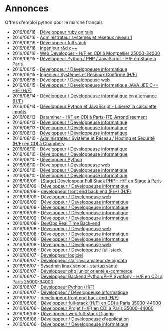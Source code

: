 # Annonces

Offres d'emploi python pour le marché français

* 2016/06/16 - [Développeur ruby on rails](http://pyjobs.fr/job/2152/developpeur-ruby-on-rails "Développeur ruby on rails")
* 2016/06/16 - [Administrateur systèmes et réseaux niveau 1](http://pyjobs.fr/job/2153/administrateur-systemes-et-reseaux-niveau-1 "Administrateur systèmes et réseaux niveau 1")
* 2016/06/16 - [Développeur full stack](http://pyjobs.fr/job/2150/developpeur-full-stack "Développeur full stack")
* 2016/06/16 - [Ingénieur r&d c++](http://pyjobs.fr/job/2151/ingenieur-r-d-c "Ingénieur r&d c++")
* 2016/06/16 - [Web Developper - H/F en CDI à Montpellier 25000-34000](http://pyjobs.fr/job/2154/web-developper-h-f-en-cdi-a-montpellier-25000-34000 "Web Developper - H/F en CDI à Montpellier 25000-34000")
* 2016/06/15 - [Développeur Python / PHP / JavaScript - H/F en Stage à Paris](http://pyjobs.fr/job/2148/developpeur-python-php-javascript-h-f-en-stage-a-paris "Développeur Python / PHP / JavaScript - H/F en Stage à Paris")
* 2016/06/15 - [Développeur / Développeuse informatique](http://pyjobs.fr/job/2145/developpeur-developpeuse-informatique "Développeur / Développeuse informatique")
* 2016/06/15 - [Ingénieur Systèmes et Réseaux Confirmé (H/F)](http://pyjobs.fr/job/2149/ingenieur-systemes-et-reseaux-confirme-h-f "Ingénieur Systèmes et Réseaux Confirmé (H/F)")
* 2016/06/15 - [Développeur / Développeuse web](http://pyjobs.fr/job/2155/developpeur-developpeuse-web "Développeur / Développeuse web")
* 2016/06/15 - [Développeur / Développeuse informatique JAVA JEE C++ H/F (H/F)](http://pyjobs.fr/job/2146/developpeur-developpeuse-informatique-java-jee-c-h-f-h-f "Développeur / Développeuse informatique JAVA JEE C++ H/F (H/F)")
* 2016/06/14 - [Développeur / Développeuse informatique en alternance (H/F)](http://pyjobs.fr/job/2138/developpeur-developpeuse-informatique-en-alternance-h-f "Développeur / Développeuse informatique en alternance (H/F)")
* 2016/06/14 - [Développeur Python et JavaScript - Libérez la calculette impôts](http://pyjobs.fr/job/2137/developpeur-python-et-javascript-liberez-la-calculette-impots "Développeur Python et JavaScript - Libérez la calculette impôts")
* 2016/06/13 - [Dataminer - H/F en CDI à Paris-17E-Arrondissement](http://pyjobs.fr/job/2128/dataminer-h-f-en-cdi-a-paris-17e-arrondissement "Dataminer - H/F en CDI à Paris-17E-Arrondissement")
* 2016/06/13 - [Développeur / Développeuse informatique](http://pyjobs.fr/job/2136/developpeur-developpeuse-informatique "Développeur / Développeuse informatique")
* 2016/06/13 - [Développeur / Développeuse informatique](http://pyjobs.fr/job/2135/developpeur-developpeuse-informatique "Développeur / Développeuse informatique")
* 2016/06/13 - [Développeur / Développeuse informatique](http://pyjobs.fr/job/2144/developpeur-developpeuse-informatique "Développeur / Développeuse informatique")
* 2016/06/10 - [Administrateur Système et Réseau / Hosting et Sécurité (H/F) en CDI à Chambéry](http://pyjobs.fr/job/2126/administrateur-systeme-et-reseau-hosting-et-securite-h-f-en-cdi-a-chambery "Administrateur Système et Réseau / Hosting et Sécurité (H/F) en CDI à Chambéry")
* 2016/06/10 - [Développeur / Développeuse informatique](http://pyjobs.fr/job/2139/developpeur-developpeuse-informatique "Développeur / Développeuse informatique")
* 2016/06/10 - [Développeur / Développeuse informatique](http://pyjobs.fr/job/2133/developpeur-developpeuse-informatique "Développeur / Développeuse informatique")
* 2016/06/10 - [Développeur Python](http://pyjobs.fr/job/2127/developpeur-python "Développeur Python")
* 2016/06/10 - [Développeur / Développeuse web](http://pyjobs.fr/job/2131/developpeur-developpeuse-web "Développeur / Développeuse web")
* 2016/06/10 - [Développeur / Développeuse informatique](http://pyjobs.fr/job/2147/developpeur-developpeuse-informatique "Développeur / Développeuse informatique")
* 2016/06/10 - [Développeur / Développeuse informatique](http://pyjobs.fr/job/2130/developpeur-developpeuse-informatique "Développeur / Développeuse informatique")
* 2016/06/09 - [[Stage] Développeur Full Stack PHP - H/F en Stage à Paris](http://pyjobs.fr/job/2120/stage-developpeur-full-stack-php-h-f-en-stage-a-paris "[Stage] Développeur Full Stack PHP - H/F en Stage à Paris")
* 2016/06/09 - [Développeur / Développeuse informatique](http://pyjobs.fr/job/2140/developpeur-developpeuse-informatique "Développeur / Développeuse informatique")
* 2016/06/09 - [developpeur front end back end (F/H) (H/F)](http://pyjobs.fr/job/2121/developpeur-front-end-back-end-f-h-h-f "developpeur front end back end (F/H) (H/F)")
* 2016/06/09 - [Développeur / Développeuse web](http://pyjobs.fr/job/2143/developpeur-developpeuse-web "Développeur / Développeuse web")
* 2016/06/09 - [Développeur / Développeuse informatique](http://pyjobs.fr/job/2132/developpeur-developpeuse-informatique "Développeur / Développeuse informatique")
* 2016/06/09 - [Développeur / Développeuse informatique](http://pyjobs.fr/job/2141/developpeur-developpeuse-informatique "Développeur / Développeuse informatique")
* 2016/06/09 - [Développeur / Développeuse informatique](http://pyjobs.fr/job/2142/developpeur-developpeuse-informatique "Développeur / Développeuse informatique")
* 2016/06/09 - [Développeur / Développeuse informatique](http://pyjobs.fr/job/2134/developpeur-developpeuse-informatique "Développeur / Développeuse informatique")
* 2016/06/08 - [DevOps Real Time Back-end](http://pyjobs.fr/job/2117/devops-real-time-back-end "DevOps Real Time Back-end")
* 2016/06/08 - [Développeur / Développeuse web](http://pyjobs.fr/job/2125/developpeur-developpeuse-web "Développeur / Développeuse web")
* 2016/06/08 - [Développeur / Développeuse informatique](http://pyjobs.fr/job/2124/developpeur-developpeuse-informatique "Développeur / Développeuse informatique")
* 2016/06/08 - [Développeur / Développeuse informatique](http://pyjobs.fr/job/2122/developpeur-developpeuse-informatique "Développeur / Développeuse informatique")
* 2016/06/08 - [Développeur / Développeuse web](http://pyjobs.fr/job/2115/developpeur-developpeuse-web "Développeur / Développeuse web")
* 2016/06/08 - [Développeur / Développeuse full-stack](http://pyjobs.fr/job/2123/developpeur-developpeuse-full-stack "Développeur / Développeuse full-stack")
* 2016/06/07 - [Développeur logiciel](http://pyjobs.fr/job/2109/developpeur-logiciel "Développeur logiciel")
* 2016/06/07 - [Développeur star java amateur de bigdata](http://pyjobs.fr/job/2111/developpeur-star-java-amateur-de-bigdata "Développeur star java amateur de bigdata")
* 2016/06/07 - [Sysadmin linux senior - startup santé](http://pyjobs.fr/job/2110/sysadmin-linux-senior-startup-sante "Sysadmin linux senior - startup santé")
* 2016/06/07 - [Développeur php junior orienté e-commerce](http://pyjobs.fr/job/2107/developpeur-php-junior-oriente-e-commerce "Développeur php junior orienté e-commerce")
* 2016/06/07 - [Développeur Backend Python/PHP Symfony - H/F en CDI à Paris 25000-34000](http://pyjobs.fr/job/2108/developpeur-backend-python-php-symfony-h-f-en-cdi-a-paris-25000-34000 "Développeur Backend Python/PHP Symfony - H/F en CDI à Paris 25000-34000")
* 2016/06/07 - [Développeur Python (H/F)](http://pyjobs.fr/job/2106/developpeur-python-h-f "Développeur Python (H/F)")
* 2016/06/07 - [Développeur / Développeuse informatique](http://pyjobs.fr/job/2118/developpeur-developpeuse-informatique "Développeur / Développeuse informatique")
* 2016/06/07 - [developpeur front end back end (H/F)](http://pyjobs.fr/job/2112/developpeur-front-end-back-end-h-f "developpeur front end back end (H/F)")
* 2016/06/06 - [Développeur full-stack (H/F) en CDI à Paris 35000-44000](http://pyjobs.fr/job/2099/developpeur-full-stack-h-f-en-cdi-a-paris-35000-44000 "Développeur full-stack (H/F) en CDI à Paris 35000-44000")
* 2016/06/06 - [Développeur Projet (H/F) en CDI à Paris 35000-44000](http://pyjobs.fr/job/2100/developpeur-projet-h-f-en-cdi-a-paris-35000-44000 "Développeur Projet (H/F) en CDI à Paris 35000-44000")
* 2016/06/06 - [Développeur web full-stack Django](http://pyjobs.fr/job/2129/developpeur-web-full-stack-django "Développeur web full-stack Django")
* 2016/06/06 - [Développeur / Développeuse d'application](http://pyjobs.fr/job/2116/developpeur-developpeuse-dapplication "Développeur / Développeuse d'application")
* 2016/06/06 - [Développeur / Développeuse informatique](http://pyjobs.fr/job/2104/developpeur-developpeuse-informatique "Développeur / Développeuse informatique")

